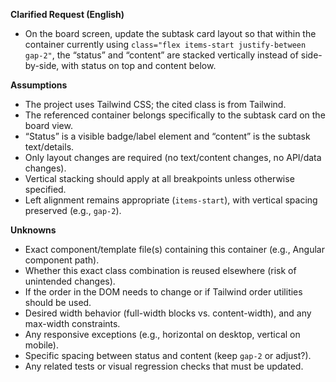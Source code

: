 **Clarified Request (English)**
- On the board screen, update the subtask card layout so that within the container currently using `class="flex items-start justify-between gap-2"`, the “status” and “content” are stacked vertically instead of side-by-side, with status on top and content below.

**Assumptions**
- The project uses Tailwind CSS; the cited class is from Tailwind.
- The referenced container belongs specifically to the subtask card on the board view.
- “Status” is a visible badge/label element and “content” is the subtask text/details.
- Only layout changes are required (no text/content changes, no API/data changes).
- Vertical stacking should apply at all breakpoints unless otherwise specified.
- Left alignment remains appropriate (`items-start`), with vertical spacing preserved (e.g., `gap-2`).

**Unknowns**
- Exact component/template file(s) containing this container (e.g., Angular component path).
- Whether this exact class combination is reused elsewhere (risk of unintended changes).
- If the order in the DOM needs to change or if Tailwind order utilities should be used.
- Desired width behavior (full-width blocks vs. content-width), and any max-width constraints.
- Any responsive exceptions (e.g., horizontal on desktop, vertical on mobile).
- Specific spacing between status and content (keep `gap-2` or adjust?).
- Any related tests or visual regression checks that must be updated.